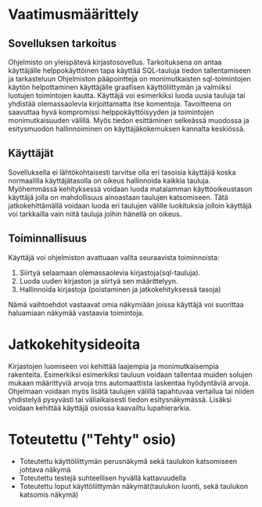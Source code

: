# Vaatimusmäärittely

## Sovelluksen tarkoitus

Ohjelmisto on yleispätevä kirjastosovellus. Tarkoituksena on antaa käyttäjälle helppokäyttöinen tapa käyttää SQL-tauluja tiedon tallentamiseen ja tarkasteluun
Ohjelmiston pääpointteja on monimutkaisten sql-toimintojen käytön helpottaminen käyttäjälle graafisen käyttöliittymän ja valmiiksi luotujen toimintojen kautta.
Käyttäjä voi esimerkiksi luoda uusia tauluja tai yhdistää olemassaolevia kirjoittamatta itse komentoja. Tavoitteena on saavuttaa hyvä kompromissi 
helppokäyttöisyyden ja toimintojen monimutkaisuuden välillä. Myös tiedon esittäminen selkeässä muodossa ja esitysmuodon hallinnoiminen on käyttäjäkokemuksen
kannalta keskiössä. 

## Käyttäjät
Sovelluksella ei lähtökohtaisesti tarvitse olla eri tasoisia käyttäjiä koska normaalilla käyttäjätasolla on oikeus hallinnoida kaikkia tauluja. 
Myöhemmässä kehityksessä voidaan luoda matalamman käyttöoikeustason käyttäjä jolla on mahdollisuus ainoastaan taulujen katsomiseen. Tätä jatkokehittämällä
voidaan luoda eri taulujen välille luokituksia jolloin käyttäjä voi tarkkailla vain niitä tauluja joihin hänellä on oikeus.

## Toiminnallisuus
Käyttäjä voi ohjelmiston avattuaan valita seuraavista toiminnoista: 

1. Siirtyä selaamaan olemassaolevia kirjastoja(sql-tauluja).
2. Luoda uuden kirjaston ja siirtyä sen määrittelyyn.
3. Hallinnoida kirjastoja (poistaminen ja jatkokehityksessä tasoja)

Nämä vaihtoehdot vastaavat omia näkymiään joissa käyttäjä voi suorittaa haluamiaan näkymää vastaavia toimintoja. 

# Jatkokehitysideoita 
Kirjastojen luomiseen voi kehittää laajempia ja monimutkaisempia rakenteita. Esimerkiksi esimerkiksi tauluun voidaan tallentaa muiden solujen mukaan
määrittyviä arvoja tms automaattista laskentaa hyödyntäviä arvoja. Ohjelmaan voidaan myös lisätä taulujen välillä tapahtuvaa vertailua tai niiden yhdistelyä 
pysyvästi tai väliaikaisesti tiedon esitysnäkymässä. Lisäksi voidaan kehittää käyttäjä osiossa kaavailtu lupahierarkia.


# Toteutettu ("Tehty" osio)
- Toteutettu käyttöliittymän perusnäkymä sekä taulukon katsomiseen johtava näkymä
- Toteutettu testejä suhteellisen hyvällä kattavuudella
- Toteutettu loput käyttöliittymän näkymät(taulukon luonti, sekä taulukon katsomis näkymä)

